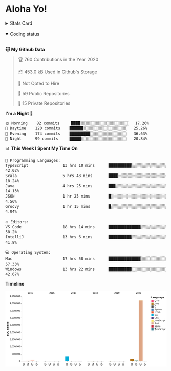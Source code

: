 # Aloha Yo!

<details>
<summary>Stats Card</summary>
 
[![Anurag's github stats](https://github-readme-stats.vercel.app/api?username=GarfieldZHU&show_icons=true&theme=tokyonight)](https://github.com/anuraghazra/github-readme-stats)
 
</details>

<br/>

<details open>

<summary>Coding status</summary>

<br/>

<!--START_SECTION:waka-->
**🐱 My Github Data** 

> 🏆 760 Contributions in the Year 2020
 > 
> 📦 453.0 kB Used in Github's Storage 
 > 
> 🚫 Not Opted to Hire
 > 
> 📜 59 Public Repositories
 > 
> 🔑 15 Private Repositories 

**I'm a Night 🦉** 

```text
🌞 Morning    82 commits     ████░░░░░░░░░░░░░░░░░░░░░   17.26% 
🌆 Daytime    120 commits    ██████░░░░░░░░░░░░░░░░░░░   25.26% 
🌃 Evening    174 commits    █████████░░░░░░░░░░░░░░░░   36.63% 
🌙 Night      99 commits     █████░░░░░░░░░░░░░░░░░░░░   20.84%

```


📊 **This Week I Spent My Time On** 

```text
💬 Programming Languages: 
TypeScript               13 hrs 10 mins      ██████████░░░░░░░░░░░░░░░   42.02% 
Scala                    5 hrs 43 mins       ████░░░░░░░░░░░░░░░░░░░░░   18.24% 
Java                     4 hrs 25 mins       ███░░░░░░░░░░░░░░░░░░░░░░   14.13% 
JSON                     1 hr 25 mins        █░░░░░░░░░░░░░░░░░░░░░░░░   4.56% 
Groovy                   1 hr 15 mins        █░░░░░░░░░░░░░░░░░░░░░░░░   4.04%

🔥 Editors: 
VS Code                  18 hrs 14 mins      ██████████████░░░░░░░░░░░   58.2% 
IntelliJ                 13 hrs 6 mins       ██████████░░░░░░░░░░░░░░░   41.8%

💻 Operating System: 
Mac                      17 hrs 58 mins      ██████████████░░░░░░░░░░░   57.33% 
Windows                  13 hrs 22 mins      ██████████░░░░░░░░░░░░░░░   42.67%

```

**Timeline**

![Chart not found](https://github.com/GarfieldZHU/GarfieldZHU/blob/master/charts/bar_graph.png) 


<!--END_SECTION:waka-->

</details>
